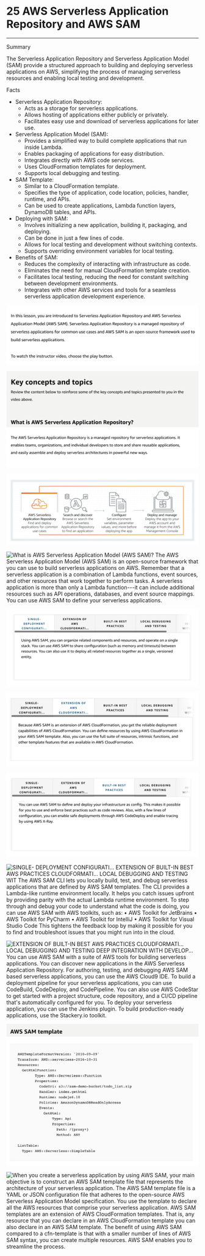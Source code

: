 # 25 AWS Serverless Application Repository and AWS SAM



---

Summary

The Serverless Application Repository and Serverless Application Model (SAM) provide a structured approach to building and deploying serverless applications on AWS, simplifying the process of managing serverless resources and enabling local testing and development.

Facts

- Serverless Application Repository:
  - Acts as a storage for serverless applications.
  - Allows hosting of applications either publicly or privately.
  - Facilitates easy use and download of serverless applications for later use.
- Serverless Application Model (SAM):
  - Provides a simplified way to build complete applications that run inside Lambda.
  - Enables packaging of applications for easy distribution.
  - Integrates directly with AWS code services.
  - Uses CloudFormation templates for deployment.
  - Supports local debugging and testing.
- SAM Template:
  - Similar to a CloudFormation template.
  - Specifies the type of application, code location, policies, handler, runtime, and APIs.
  - Can be used to create applications, Lambda function layers, DynamoDB tables, and APIs.
- Deploying with SAM:
  - Involves initializing a new application, building it, packaging, and deploying.
  - Can be done in just a few lines of code.
  - Allows for local testing and development without switching contexts.
  - Supports overriding environment variables for local testing.
- Benefits of SAM:
  - Reduces the complexity of interacting with infrastructure as code.
  - Eliminates the need for manual CloudFormation template creation.
  - Facilitates local testing, reducing the need for constant switching between development environments.
  - Integrates with other AWS services and tools for a seamless serverless application development experience.



![In this lesson, you are introduced to Serverless Application Repository and AWS Serverless Application Model (AWS SAM). Serverless Application Repository is a managed repository of serverless applications for common use cases and AWS SAM is an open-source framework used to build serverless applications. To watch the instructor video, choose the play button. ](../../../media/AWS-DevOps-Module-7-25-AWS-Serverless-Application-Repository-and-AWS-SAM-image1.png)



![Key concepts and topics Review the content below to reinforce some of the key concepts and topics presented to you in the video above. What is AWS Serverless Application Repository? The AWS Serverless Application Repository is a managed repository for serverless applications. It enables teams, organizations, and individual developers to store and share reusable applications, and easily assemble and deploy serverless architectures in powerful new ways. ](../../../media/AWS-DevOps-Module-7-25-AWS-Serverless-Application-Repository-and-AWS-SAM-image2.png)



![AWS Serverless Application Repository Find and deploy applications for common use cases Search and discover Browse or search the AWS Serverless Application Repository to find an application Configure Set environment variables, parameter values, and more before deploying the app Deploy and manage Deploy the app to your AWS account and manage it from the AWS Management Console ](../../../media/AWS-DevOps-Module-7-25-AWS-Serverless-Application-Repository-and-AWS-SAM-image3.png)



![What is AWS Serverless Application Model (AWS SAM)? The AWS Serverless Application Model (AWS SAM) is an open-source framework that you can use to build serverless applications on AWS. Remember that a serverless application is a combination of Lambda functions, event sources, and other resources that work together to perform tasks. A serverless application is more than only a Lambda function---it can include additional resources such as API operations, databases, and event source mappings. You can use AWS SAM to define your serverless applications. ](../../../media/AWS-DevOps-Module-7-25-AWS-Serverless-Application-Repository-and-AWS-SAM-image4.png)



![SINGLE- DEPLOYMENT CONFIGURATI... EXTENSION OF BUILT-IN BEST AWS PRACTICES CLOUDFORMATI... LOCAL DEBUGGING AND TESTING WIT Using AWS SAM, you can organize related components and resources, and operate on a single stack. You can use AWS SAM to share configuration (such as memory and timeouts) between resources. You can also use it to deploy all related resources together as a single, versioned entity. ](../../../media/AWS-DevOps-Module-7-25-AWS-Serverless-Application-Repository-and-AWS-SAM-image5.png)



![SINGLE- DEPLOYMENT CONFIGURATI... EXTENSION OF BUILT-IN BEST AWS PRACTICES CLOUDFORMATI... LOCAL DEBUGGING AND TESTING WIT Because AWS SAM is an extension of AWS CloudFormation, you get the reliable deployment capabilities of AWS CloudFormation. You can define resources by using AWS CloudFormation in your AWS SAM template. Also, you can use the full suite of resources, intrinsic functions, and other template features that are available in AWS CloudFormation. ](../../../media/AWS-DevOps-Module-7-25-AWS-Serverless-Application-Repository-and-AWS-SAM-image6.png)



![SINGLE- DEPLOYMENT CONFIGURATI... EXTENSION OF BUILT-IN BEST AWS PRACTICES CLOUDFORMATI... LOCAL DEBUGGING AND TESTING WIT You can use AWS SAM to define and deploy your infrastructure as config. This makes it possible for you to use and enforce best practices such as code reviews. Also, with a few lines of configuration, you can enable safe deployments through AWS CodeDeploy and enable tracing by using AWS X-Ray. ](../../../media/AWS-DevOps-Module-7-25-AWS-Serverless-Application-Repository-and-AWS-SAM-image7.png)



![SINGLE- DEPLOYMENT CONFIGURATI... EXTENSION OF BUILT-IN BEST AWS PRACTICES CLOUDFORMATI... LOCAL DEBUGGING AND TESTING WIT The AWS SAM CLI lets you locally build, test, and debug serverless applications that are defined by AWS SAM templates. The CLI provides a Lambda-like runtime environment locally. It helps you catch issues upfront by providing parity with the actual Lambda runtime environment. To step through and debug your code to understand what the code is doing, you can use AWS SAM with AWS toolkits, such as: • AWS Toolkit for JetBrains • AWS Toolkit for PyCharm • AWS Toolkit for IntelliJ • AWS Toolkit for Visual Studio Code This tightens the feedback loop by making it possible for you to find and troubleshoot issues that you might run into in the cloud. ](../../../media/AWS-DevOps-Module-7-25-AWS-Serverless-Application-Repository-and-AWS-SAM-image8.png)



![EXTENSION OF BUILT-IN BEST AWS PRACTICES CLOUDFORMATI... LOCAL DEBUGGING AND TESTING DEEP INTEGRATION WITH DEVELOP... You can use AWS SAM with a suite of AWS tools for building serverless applications. You can discover new applications in the AWS Serverless Application Repository. For authoring, testing, and debugging AWS SAM based serverless applications, you can use the AWS Cloud9 IDE. To build a deployment pipeline for your serverless applications, you can use CodeBuild, CodeDeploy, and CodePipeline. You can also use AWS CodeStar to get started with a project structure, code repository, and a CI/CD pipeline that's automatically configured for you. To deploy your serverless application, you can use the Jenkins plugin. To build production-ready applications, use the Stackery.io toolkit. ](../../../media/AWS-DevOps-Module-7-25-AWS-Serverless-Application-Repository-and-AWS-SAM-image9.png)



![AWS SAM template AWSTemp1 ateForma t Ver s ion. • '2010-09-09' Transform: AWS: : server less---2016---10---31 Resources : GetHtm1Funct ion : : Server less: : Function Type: AWS: Properties : s 3: / list. zip CodeUri : index. gethtml Handler : Runt ime : nodejs6.10 Policies : Amazon DynamoDBReadOn1yAccess Events : GetHtm1 : Type: Api Properties : Path: / {proxy+} Method: ANY ListTab1e : Type: AWS: : Server less: : SimpleTab1e ](../../../media/AWS-DevOps-Module-7-25-AWS-Serverless-Application-Repository-and-AWS-SAM-image10.png)



![When you create a serverless application by using AWS SAM, your main objective is to construct an AWS SAM template file that represents the architecture of your serverless application. The AWS SAM template file is a YAML or JSON configuration file that adheres to the open-source AWS Serverless Application Model specification. You use the template to declare all the AWS resources that comprise your serverless application. AWS SAM templates are an extension of AWS CloudFormation templates. That is, any resource that you can declare in an AWS CloudFormation template you can also declare in an AWS SAM template. The benefit of using AWS SAM compared to a cfn-template is that with a smaller number of lines of AWS SAM syntax, you can create multiple resources. AWS SAM enables you to streamline the process. ](../../../media/AWS-DevOps-Module-7-25-AWS-Serverless-Application-Repository-and-AWS-SAM-image11.png)













